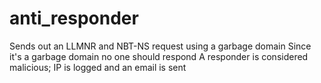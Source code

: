 # anti_responder

Sends out an LLMNR and NBT-NS request using a garbage domain
Since it's a garbage domain no one should respond
A responder is considered malicious; IP is logged and an email is sent
